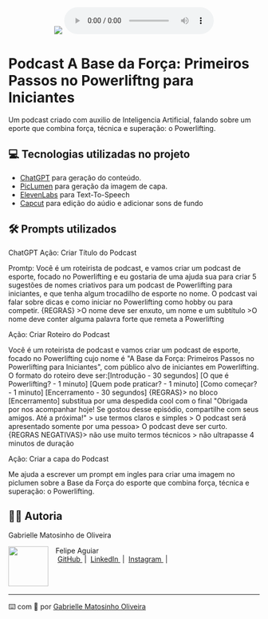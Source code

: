 <p align="center">
<img 
    src="https://images.piclumen.com/normal/20250115/11/bafe5ce2716a48d58d2e44993f712170.webp/>
</p>

<div align="center">
    <audio src="output/podcast_editado.MP3" controls title="Podcast editado"></audio>
</div>

# Podcast A Base da Força: Primeiros Passos no Powerliftng para Iniciantes

Um podcast criado com auxilio de Inteligencia Artificial, falando sobre um eporte que combina força, técnica e superação: o Powerlifting. 

## 💻 Tecnologias utilizadas no projeto

- [ChatGPT](https://chat.openai.com/) para geração do conteúdo.
- [PicLumen](https://piclumen.com/app/) para geração da imagem de capa.
- [ElevenLabs](https://beta.elevenlabs.io/) para Text-To-Speech
- [Capcut](https://www.capcut.com/pt-br/) para edição do aúdio e adicionar sons de fundo

## 🛠️ Prompts utilizados 

ChatGPT
Ação: Criar Título do Podcast 	

Promtp: Você é um roteirista de podcast, e vamos criar um podcast de esporte, focado no Powerlifting e eu gostaria de uma ajuda sua para criar 5 sugestões de nomes criativos para um podcast de Powerlifting para iniciantes, e que tenha algum trocadilho de esporte no nome. O podcast vai falar sobre dicas e como iniciar no Powerlifting como hobby ou para competir. {REGRAS} >O nome deve ser enxuto, um nome e um subtítulo >O nome deve conter alguma palavra forte que remeta a Powerlifting

Ação: Criar Roteiro do Podcast

Você é um roteirista de podcast e vamos criar um podcast de esporte, focado no Powerlifting cujo nome é "A Base da Força: Primeiros Passos no Powerlifting para Iniciantes", com público alvo de iniciantes em Powerlifting. O formato do roteiro deve ser:[Introdução - 30 segundos] [O que é Powerlifting? - 1 minuto] [Quem pode praticar? - 1 minuto] [Como começar? - 1 minuto] [Encerramento - 30 segundos]  {REGRAS}> no bloco [Encerramento] substitua por uma despedida cool com o final "Obrigada por nos acompanhar hoje! Se gostou desse episódio, compartilhe com seus amigos. Até a próxima!" > use termos claros e simples > O podcast será apresentado somente por uma pessoa> O podcast deve ser curto. {REGRAS NEGATIVAS}> não use muito termos técnicos > não ultrapasse 4 minutos de duração

Ação: Criar a capa do Podcast

Me ajuda a escrever um prompt em ingles para criar uma imagem no piclumen sobre a Base da Força do esporte que combina força, técnica e superação: o Powerlifting. 

## 👨‍💻 Autoria
Gabrielle Matosinho de Oliveira

<p>
    <img 
      align=left 
      margin=10 
      width=80 
      src="https://avatars.githubusercontent.com/u/37452836?v=4"
    />
    <p>&nbsp&nbsp&nbspFelipe Aguiar<br>
    &nbsp&nbsp&nbsp
    <a 
        href="https://github.com/felipeAguiarCode">
        GitHub
    </a>
    &nbsp;|&nbsp;
    <a 
        href="www.linkedin.com/in/felipe-exe">
        LinkedIn
    </a>
    &nbsp;|&nbsp;
    <a 
        href="https://www.instagram.com/felipeaguiar.exe/">
        Instagram
    </a>
    &nbsp;|&nbsp;</p>
</p>
<br/><br/>
<p>

---

⌨️ com 💜 por [Gabrielle Matosinho Oliveira](https://github.com/GabrielleMatosinhoOliveira)
